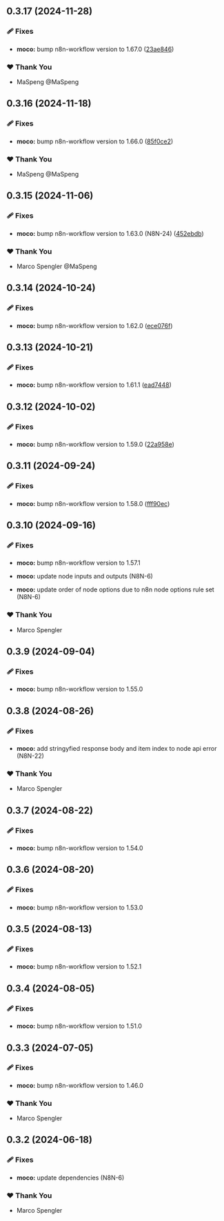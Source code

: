 ## 0.3.17 (2024-11-28)

### 🩹 Fixes

- **moco:** bump n8n-workflow version to 1.67.0 ([23ae846](https://github.com/skriptfabrik/n8n-nodes/commit/23ae846))

### ❤️ Thank You

- MaSpeng @MaSpeng

## 0.3.16 (2024-11-18)

### 🩹 Fixes

- **moco:** bump n8n-workflow version to 1.66.0 ([85f0ce2](https://github.com/skriptfabrik/n8n-nodes/commit/85f0ce2))

### ❤️  Thank You

- MaSpeng @MaSpeng

## 0.3.15 (2024-11-06)

### 🩹 Fixes

- **moco:** bump n8n-workflow version to 1.63.0 (N8N-24) ([452ebdb](https://github.com/skriptfabrik/n8n-nodes/commit/452ebdb))

### ❤️  Thank You

- Marco Spengler @MaSpeng

## 0.3.14 (2024-10-24)

### 🩹 Fixes

- **moco:** bump n8n-workflow version to 1.62.0 ([ece076f](https://github.com/skriptfabrik/n8n-nodes/commit/ece076f))

## 0.3.13 (2024-10-21)

### 🩹 Fixes

- **moco:** bump n8n-workflow version to 1.61.1 ([ead7448](https://github.com/skriptfabrik/n8n-nodes/commit/ead7448))

## 0.3.12 (2024-10-02)


### 🩹 Fixes

- **moco:** bump n8n-workflow version to 1.59.0 ([22a958e](https://github.com/skriptfabrik/n8n-nodes/commit/22a958e))

## 0.3.11 (2024-09-24)


### 🩹 Fixes

- **moco:** bump n8n-workflow version to 1.58.0 ([fff90ec](https://github.com/skriptfabrik/n8n-nodes/commit/fff90ec))

## 0.3.10 (2024-09-16)


### 🩹 Fixes

- **moco:** bump n8n-workflow version to 1.57.1

- **moco:** update node inputs and outputs (N8N-6)

- **moco:** update order of node options due to n8n node options rule set (N8N-6)


### ❤️  Thank You

- Marco Spengler

## 0.3.9 (2024-09-04)


### 🩹 Fixes

- **moco:** bump n8n-workflow version to 1.55.0

## 0.3.8 (2024-08-26)


### 🩹 Fixes

- **moco:** add stringyfied response body and item index to node api error (N8N-22)


### ❤️  Thank You

- Marco Spengler

## 0.3.7 (2024-08-22)


### 🩹 Fixes

- **moco:** bump n8n-workflow version to 1.54.0

## 0.3.6 (2024-08-20)


### 🩹 Fixes

- **moco:** bump n8n-workflow version to 1.53.0

## 0.3.5 (2024-08-13)


### 🩹 Fixes

- **moco:** bump n8n-workflow version to 1.52.1

## 0.3.4 (2024-08-05)


### 🩹 Fixes

- **moco:** bump n8n-workflow version to 1.51.0

## 0.3.3 (2024-07-05)


### 🩹 Fixes

- **moco:** bump n8n-workflow version to 1.46.0


### ❤️  Thank You

- Marco Spengler

## 0.3.2 (2024-06-18)


### 🩹 Fixes

- **moco:** update dependencies (N8N-6)


### ❤️  Thank You

- Marco Spengler